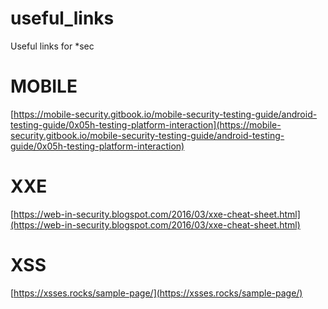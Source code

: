 # useful_links
Useful links for *sec

# MOBILE
[https://mobile-security.gitbook.io/mobile-security-testing-guide/android-testing-guide/0x05h-testing-platform-interaction](https://mobile-security.gitbook.io/mobile-security-testing-guide/android-testing-guide/0x05h-testing-platform-interaction)

# XXE
[https://web-in-security.blogspot.com/2016/03/xxe-cheat-sheet.html](https://web-in-security.blogspot.com/2016/03/xxe-cheat-sheet.html)

# XSS
[https://xsses.rocks/sample-page/](https://xsses.rocks/sample-page/)
